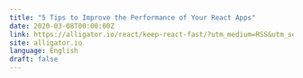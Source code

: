 ```yaml
---
title: "5 Tips to Improve the Performance of Your React Apps"
date: 2020-03-08T00:00:00Z
link: https://alligator.io/react/keep-react-fast/?utm_medium=RSS&utm_source=news.12bit.vn
site: alligator.io
language: English
draft: false
---
```


